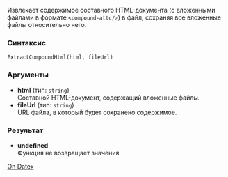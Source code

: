 Извлекает содержимое составного HTML-документа (с вложенными файлами в формате `<compound-attc/>`) в файл, сохраняя все вложенные файлы относительно него.

### Синтаксис
`ExtractCompoundHtml(html, fileUrl)`

### Аргументы
- **html** (тип: `string`)  
    Составной HTML-документ, содержащий вложенные файлы.
- **fileUrl** (тип: `string`)  
    URL файла, в который будет сохранено содержимое.

### Результат
- **undefined**  
    Функция не возвращает значения.

[On Datex](http://docs.datex.ru/article.htm?id=5620250451197911787)